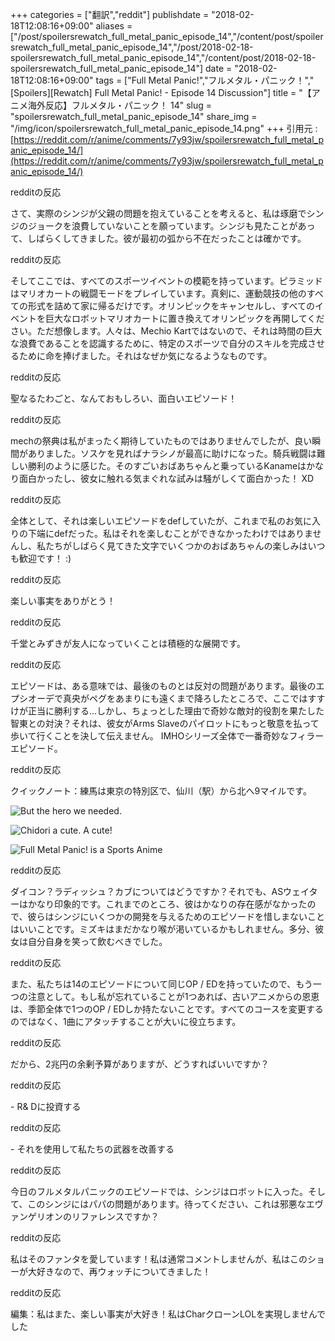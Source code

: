 +++
categories = ["翻訳","reddit"]
publishdate = "2018-02-18T12:08:16+09:00"
aliases = ["/post/spoilersrewatch_full_metal_panic_episode_14","/content/post/spoilersrewatch_full_metal_panic_episode_14","/post/2018-02-18-spoilersrewatch_full_metal_panic_episode_14","/content/post/2018-02-18-spoilersrewatch_full_metal_panic_episode_14"]
date = "2018-02-18T12:08:16+09:00"
tags = ["Full Metal Panic!","フルメタル・パニック！","[Spoilers][Rewatch] Full Metal Panic! - Episode 14 Discussion"]
title = "【アニメ海外反応】フルメタル・パニック！ 14"
slug = "spoilersrewatch_full_metal_panic_episode_14"
share_img = "/img/icon/spoilersrewatch_full_metal_panic_episode_14.png"
+++
引用元 : [https://reddit.com/r/anime/comments/7y93jw/spoilersrewatch_full_metal_panic_episode_14/](https://reddit.com/r/anime/comments/7y93jw/spoilersrewatch_full_metal_panic_episode_14/)

<p><span class="reddit-comment">redditの反応</span></p>さて、実際のシンジが父親の問題を抱えていることを考えると、私は琢磨でシンジのジョークを浪費していないことを願っています。シンジも見たことがあって、しばらくしてきました。彼が最初の弧から不在だったことは確かです。

<p><span class="reddit-comment">redditの反応</span></p>そしてここでは、すべてのスポーツイベントの模範を持っています。ピラミッドはマリオカートの戦闘モードをプレイしています。真剣に、運動競技の他のすべての形式を詰めて家に帰るだけです。オリンピックをキャンセルし、すべてのイベントを巨大なロボットマリオカートに置き換えてオリンピックを再開してください。ただ想像します。人々は、Mechio Kartではないので、それは時間の巨大な浪費であることを認識するために、特定のスポーツで自分のスキルを完成させるために命を捧げました。それはなぜか気になるようなものです。

<p><span class="reddit-comment">redditの反応</span></p>聖なるたわごと、なんておもしろい、面白いエピソード！

<p><span class="reddit-comment">redditの反応</span></p>mechの祭典は私がまったく期待していたものではありませんでしたが、良い瞬間がありました。ソスケを見ればナラシノが最高に助けになった。騎兵戦闘は難しい勝利のように感じた。そのすごいおばあちゃんと乗っているKanameはかなり面白かったし、彼女に触れる気まぐれな試みは騒がしくて面白かった！ XD

<p><span class="reddit-comment">redditの反応</span></p>全体として、それは楽しいエピソードをdefしていたが、これまで私のお気に入りの下端にdefだった。私はそれを楽しむことができなかったわけではありませんし、私たちがしばらく見てきた文字でいくつかのおばあちゃんの楽しみはいつも歓迎です！ :)

<p><span class="reddit-comment">redditの反応</span></p>楽しい事実をありがとう！

<p><span class="reddit-comment">redditの反応</span></p>千堂とみずきが友人になっていくことは積極的な展開です。

<p><span class="reddit-comment">redditの反応</span></p>エピソードは、ある意味では、最後のものとは反対の問題があります。最後のエプシオーデで真央がペグをあまりにも遠くまで降ろしたところで、ここではすすけが正当に勝利する...しかし、ちょっとした理由で奇妙な敵対的役割を果たした智東との対決？それは、彼女がArms Slaveのパイロットにもっと敬意を払って歩いて行くことを決して伝えません。 IMHOシリーズ全体で一番奇妙なフィラーエピソード。

<p><span class="reddit-comment">redditの反応</span></p>クイックノート：練馬は東京の特別区で、仙川（駅）から北へ9マイルです。

![But the hero we needed.](https://i.imgur.com/SPGgaqK.png)

![Chidori a cute. A cute!](https://i.imgur.com/FqeDcrH.png)

![Full Metal Panic! is a Sports Anime](https://i.imgur.com/yHoQLYC.png)

<p><span class="reddit-comment">redditの反応</span></p>ダイコン？ラディッシュ？カブについてはどうですか？それでも、ASウェイターはかなり印象的です。これまでのところ、彼はかなりの存在感がなかったので、彼らはシンジにいくつかの開発を与えるためのエピソードを惜しまないことはいいことです。ミズキはまだかなり喉が渇いているかもしれません。多分、彼女は自分自身を笑って飲むべきでした。

<p><span class="reddit-comment">redditの反応</span></p>また、私たちは14のエピソードについて同じOP / EDを持っていたので、もう一つの注意として。もし私が忘れていることが1つあれば、古いアニメからの恩恵は、季節全体で1つのOP / EDしか持たないことです。すべてのコースを変更するのではなく、1曲にアタッチすることが大いに役立ちます。

<p><span class="reddit-comment">redditの反応</span></p>だから、2兆円の余剰予算がありますが、どうすればいいですか？

<p><span class="reddit-comment">redditの反応</span></p> -  R&amp; Dに投資する

<p><span class="reddit-comment">redditの反応</span></p> - それを使用して私たちの武器を改善する

<p><span class="reddit-comment">redditの反応</span></p>今日のフルメタルパニックのエピソードでは、シンジはロボットに入った。そして、このシンジにはパパの問題があります。待ってください、これは邪悪なエヴァンゲリオンのリファレンスですか？

<p><span class="reddit-comment">redditの反応</span></p>私はそのファンタを愛しています！私は通常コメントしませんが、私はこのショーが大好きなので、再ウォッチについてきました！

<p><span class="reddit-comment">redditの反応</span></p>編集：私はまた、楽しい事実が大好き！私はCharクローンLOLを実現しませんでした
